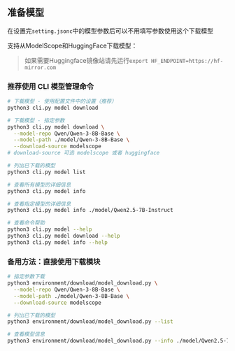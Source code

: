 ## 准备模型

在设置完`setting.jsonc`中的模型参数后可以不用填写参数使用这个下载模型

支持从ModelScope和HuggingFace下载模型：

> 如果需要Huggingface镜像站请先运行`export HF_ENDPOINT=https://hf-mirror.com`
### 推荐使用 CLI 模型管理命令

```bash
# 下载模型 - 使用配置文件中的设置（推荐）
python3 cli.py model download

# 下载模型 - 指定参数
python3 cli.py model download \
  --model-repo Qwen/Qwen-3-8B-Base \
  --model-path ./model/Qwen-3-8B-Base \
  --download-source modelscope
# download-source 可选 modelscope 或者 huggingface

# 列出已下载的模型
python3 cli.py model list

# 查看所有模型的详细信息
python3 cli.py model info

# 查看指定模型的详细信息
python3 cli.py model info ./model/Qwen2.5-7B-Instruct

# 查看命令帮助
python3 cli.py model --help
python3 cli.py model download --help
python3 cli.py model info --help
```

### 备用方法：直接使用下载模块

```bash
# 指定参数下载
python3 environment/download/model_download.py \
  --model-repo Qwen/Qwen-3-8B-Base \
  --model-path ./model/Qwen-3-8B-Base \
  --download-source modelscope

# 列出已下载的模型
python3 environment/download/model_download.py --list

# 查看模型信息
python3 environment/download/model_download.py --info ./model/Qwen2.5-7B-Instruct
```